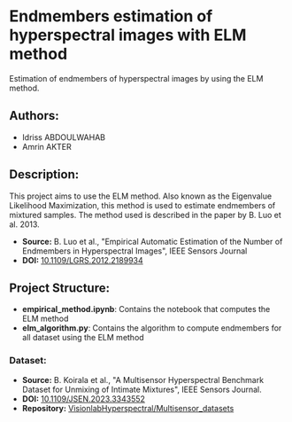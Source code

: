 # Endmembers estimation of hyperspectral images with ELM method
Estimation of endmembers of hyperspectral images by using the ELM method.

## Authors:
- Idriss ABDOULWAHAB  
- Amrin AKTER 

## Description:
This project aims to use the ELM method. Also known as the Eigenvalue Likelihood Maximization, this method is used to estimate endmembers of mixtured samples.
The method used is described in the paper by B. Luo et al. 2013.
- **Source:** B. Luo et al., "Empirical Automatic Estimation of the Number of Endmembers in Hyperspectral Images", IEEE Sensors Journal
- **DOI:** [10.1109/LGRS.2012.2189934](https://doi.org/10.1109/LGRS.2012.2189934)

## Project Structure:
- **empirical_method.ipynb**: Contains the notebook that computes the ELM method
- **elm_algorithm.py**: Contains the algorithm to compute endmembers for all dataset using the ELM method


### Dataset:
- **Source:** B. Koirala et al., "A Multisensor Hyperspectral Benchmark Dataset for Unmixing of Intimate Mixtures", IEEE Sensors Journal.
- **DOI:** [10.1109/JSEN.2023.3343552](https://doi.org/10.1109/JSEN.2023.3343552)
- **Repository:** [VisionlabHyperspectral/Multisensor_datasets](https://github.com/VisionlabHyperspectral/Multisensor_datasets)
